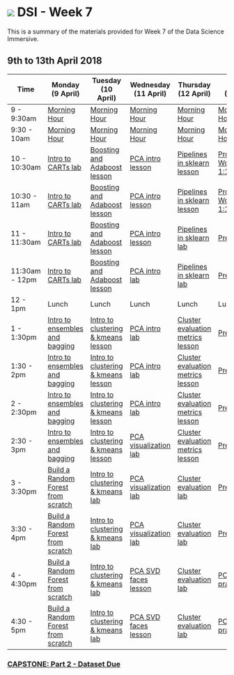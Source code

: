 # ![](https://ga-dash.s3.amazonaws.com/production/assets/logo-9f88ae6c9c3871690e33280fcf557f33.png) DSI - Week 7

This is a summary of the materials provided for Week 7 of the Data Science Immersive.

## 9th to 13th April 2018

 Time | Monday <br>(9 April)     | Tuesday <br>(10 April)      | Wednesday <br>(11 April)     | Thursday <br>(12 April)        | Friday <br>(13 April)
------------ | --------------------------- | -------------------------------------- | -------------------------------- | --------------------- | -------------------------
9 - 9:30am | [Morning Hour][2-1.0]| [Morning Hour][2-2.0]| [Morning Hour][2-3.0]   | [Morning Hour][2-4.0] |[Morning Hour][2-5.0]|
9:30 - 10am | [Morning Hour][2-1.0] | [Morning Hour][2-2.0] | [Morning Hour][2-3.0]| [Morning Hour][2-4.0]|[Morning Hour][2-5.0]|
10 - 10:30am | [Intro to CARTs lab][2-1.01]| [Boosting and Adaboost lesson][2-2.01]| [PCA intro lesson][2-3.01] | [Pipelines in sklearn lesson][2-4.01]|[Project Workshop + 1:1s][2-5.01]|
10:30 - 11am | [Intro to CARTs lab][2-1.01]  | [Boosting and Adaboost lesson][2-2.01] | [PCA intro lesson][2-3.01]| [Pipelines in sklearn lesson][2-4.01] |[Project Workshop + 1:1s][2-5.01]|
11 - 11:30am | [Intro to CARTs lab][2-1.01] | [Boosting and Adaboost lesson][2-2.01]| [PCA intro lesson][2-3.01]| [Pipelines in sklearn lab][2-4.02]|[Presentations][2-5.02]|
11:30am - 12pm | [Intro to CARTs lab][2-1.01] | [Boosting and Adaboost lesson][2-2.01]| [PCA intro lab][2-3.02]| [Pipelines in sklearn lab][2-4.02]|[Presentations][2-5.02]|
12 - 1pm | Lunch  | Lunch  | Lunch | Lunch  | Lunch |
1 - 1:30pm | [Intro to ensembles and bagging][2-1.02] | [Intro to clustering & kmeans lesson][2-2.02]| [PCA intro lab][2-3.02]| [Cluster evaluation metrics lesson][2-4.03]|[Presentations][2-5.02]|
1:30 - 2pm | [Intro to ensembles and bagging][2-1.02]  | [Intro to clustering & kmeans lesson][2-2.02]| [PCA intro lab][2-3.02]| [Cluster evaluation metrics lesson][2-4.03]|[Presentations][2-5.02]|
2 - 2:30pm | [Intro to ensembles and bagging][2-1.02]  | [Intro to clustering & kmeans lesson][2-2.02]| [PCA intro lab][2-3.02]| [Cluster evaluation metrics lesson][2-4.03]|[Presentations][2-5.02]|
2:30 - 3pm | [Intro to ensembles and bagging][2-1.02] | [Intro to clustering & kmeans lesson][2-2.02]| [PCA visualization lab][2-3.03]| [Cluster evaluation metrics lesson][2-4.03]|[Presentations][2-5.02]|
3 - 3:30pm | [Build a Random Forest from scratch][2-1.03] | [Intro to clustering & kmeans lab][2-2.03]| [PCA visualization lab][2-3.03]| [Cluster evaluation lab][2-4.04]|[Presentations][2-5.02]|
3:30 - 4pm | [Build a Random Forest from scratch][2-1.03] | [Intro to clustering & kmeans lab][2-2.03]| [PCA visualization lab][2-3.03]| [Cluster evaluation lab][2-4.04]|[Presentations][2-5.02]|
4 - 4:30pm | [Build a Random Forest from scratch][2-1.03] | [Intro to clustering & kmeans lab][2-2.03]| [PCA SVD faces lesson][2-3.04]| [Cluster evaluation lab][2-4.04]|[PCA extra practice lab][2-5.03]|
4:30 - 5pm | [Build a Random Forest from scratch][2-1.03] | [Intro to clustering & kmeans lab][2-2.03]| [PCA SVD faces lesson][2-3.04]| [Cluster evaluation lab][2-4.04]|[PCA extra practice lab][2-5.03]|


### [CAPSTONE: Part 2 - Dataset Due](https://git.generalassemb.ly/dsi-sg-03/projects/blob/master/project-capstone/part-02/capstone-part-02-rubric.md)

[2-1.0]: ../../../tree/master/week-07/1.0-exercise
[2-1.01]: ../../../tree/master/week-07/labs/trees-CARTs-lab-master
[2-1.02]: ../../../tree/master/week-07/lessons/ensemble-intro_to_ensembles_bagging-lesson-master
[2-1.03]: ../../../tree/master/week-07/labs/ensemble-build_randomforest_from_scratch-lab-master
[2-1.04]: ../../../tree/master/week-07/
[2-2.0]: ../../../tree/master/week-07/2.0-exercise
[2-2.01]: ../../../tree/master/week-07/lessons/ensemble-boosting_adaboost-lesson-master
[2-2.02]: ../../../tree/master/week-07/lessons/clustering-intro_to_clustering_kmeans-lesson-master
[2-2.03]: ../../../tree/master/week-07/labs/clustering-intro_to_clustering_kmeans-lab-master
[2-2.04]: ../../../tree/master/week-07/lessons/clustering-dbscan_from_scratch-lesson-master
[2-2.05]: ../../../tree/master/week-07/labs/clustering-dbscan-lab-master
[2-3.0]: ../../../tree/master/week-07/3.0-exercise
[2-3.01]: ../../../tree/master/week-07/lessons/pca-intro-lesson-master
[2-3.02]: ../../../tree/master/week-07/labs/pca-intro-lab-master
[2-3.03]: ../../../tree/master/week-07/labs/pca-visualization-lab-master
[2-3.04]: ../../../tree/master/week-07/lessons/pca-svd-faces-lesson-master
[2-3.05]: ../../../tree/master/week-07/
[2-4.0]: ../../../tree/master/week-07/4.0-exercise
[2-4.01]: ../../../tree/master/week-07/lessons/python-pipelines_in_sklearn-lesson-master
[2-4.02]: ../../../tree/master/week-07/labs/python-pipelines_in_sklearn-lab-master
[2-4.03]: ../../../tree/master/week-07/lessons/clustering-cluster_evaluation_metrics-lesson-master
[2-4.04]: ../../../tree/master/week-07/labs/clustering-cluster_evaluation_metrics-lab-master
[2-4.05]: ../../../tree/master/week-07/
[2-5.0]: ../../../tree/master/week-07/5.0-exercise
[2-5.01]:https://git.generalassemb.ly/dsi-sg-03/projects/blob/master/project-capstone/part-02/capstone-part-02-rubric.md
[2-5.02]:https://git.generalassemb.ly/dsi-sg-03/projects/blob/master/project-capstone/part-02/capstone-part-02-rubric.md
[2-5.03]: ../../../tree/master/week-07/labs/pca-extra-practice-lab-master
[2-5.04]: ../../../tree/master/week-07/
